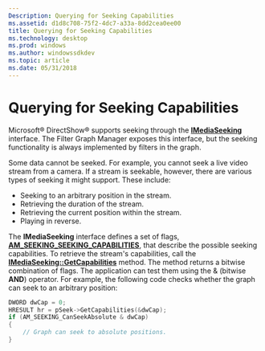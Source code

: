 ```yaml
---
Description: Querying for Seeking Capabilities
ms.assetid: d1d8c708-75f2-4dc7-a33a-8dd2cea0ee00
title: Querying for Seeking Capabilities
ms.technology: desktop
ms.prod: windows
ms.author: windowssdkdev
ms.topic: article
ms.date: 05/31/2018
---
```


# Querying for Seeking Capabilities

Microsoft® DirectShow® supports seeking through the [**IMediaSeeking**](/windows/desktop/api/Strmif/nn-strmif-imediaseeking) interface. The Filter Graph Manager exposes this interface, but the seeking functionality is always implemented by filters in the graph.

Some data cannot be seeked. For example, you cannot seek a live video stream from a camera. If a stream is seekable, however, there are various types of seeking it might support. These include:

-   Seeking to an arbitrary position in the stream.
-   Retrieving the duration of the stream.
-   Retrieving the current position within the stream.
-   Playing in reverse.

The **IMediaSeeking** interface defines a set of flags, [**AM\_SEEKING\_SEEKING\_CAPABILITIES**](/windows/desktop/api/strmif/ne-strmif-am_seeking_seekingcapabilities), that describe the possible seeking capabilities. To retrieve the stream's capabilities, call the [**IMediaSeeking::GetCapabilities**](/windows/desktop/api/Strmif/nf-strmif-imediaseeking-getcapabilities) method. The method returns a bitwise combination of flags. The application can test them using the & (bitwise **AND**) operator. For example, the following code checks whether the graph can seek to an arbitrary position:


```C++
DWORD dwCap = 0;
HRESULT hr = pSeek->GetCapabilities(&dwCap);
if (AM_SEEKING_CanSeekAbsolute & dwCap)
{
    // Graph can seek to absolute positions.
}
```



 

 



